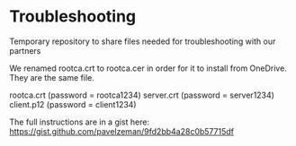Troubleshooting
===============

Temporary repository to share files needed for troubleshooting with our partners

We renamed rootca.crt to rootca.cer in order for it to install from OneDrive. They are the same file.

rootca.crt (password = rootca1234)
server.crt (password = server1234)
client.p12 (password = client1234)

The full instructions are in a gist here: https://gist.github.com/pavelzeman/9fd2bb4a28c0b57715df